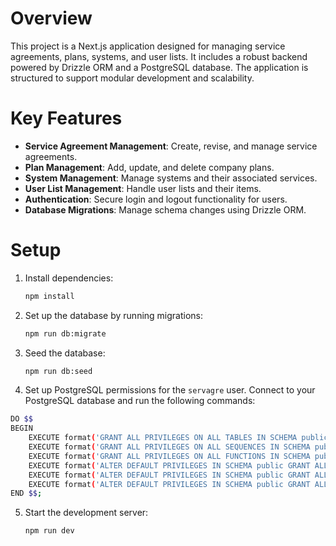 # Overview

This project is a Next.js application designed for managing service agreements, plans, systems, and user lists. It includes a robust backend powered by Drizzle ORM and a PostgreSQL database. The application is structured to support modular development and scalability.

# Key Features

- **Service Agreement Management**: Create, revise, and manage service agreements.
- **Plan Management**: Add, update, and delete company plans.
- **System Management**: Manage systems and their associated services.
- **User List Management**: Handle user lists and their items.
- **Authentication**: Secure login and logout functionality for users.
- **Database Migrations**: Manage schema changes using Drizzle ORM.

# Setup

1. Install dependencies:
    ```bash
    npm install
    ```
2. Set up the database by running migrations:
    ```bash
    npm run db:migrate
    ```
3. Seed the database:
    ```bash
    npm run db:seed
    ```
4. Set up PostgreSQL permissions for the `servagre` user. Connect to your PostgreSQL database and run the following commands:

```bash
DO $$
BEGIN
    EXECUTE format('GRANT ALL PRIVILEGES ON ALL TABLES IN SCHEMA public TO %I', 'servagre');
    EXECUTE format('GRANT ALL PRIVILEGES ON ALL SEQUENCES IN SCHEMA public TO %I', 'servagre');
    EXECUTE format('GRANT ALL PRIVILEGES ON ALL FUNCTIONS IN SCHEMA public TO %I', 'servagre');
    EXECUTE format('ALTER DEFAULT PRIVILEGES IN SCHEMA public GRANT ALL PRIVILEGES ON TABLES TO %I', 'servagre');
    EXECUTE format('ALTER DEFAULT PRIVILEGES IN SCHEMA public GRANT ALL PRIVILEGES ON SEQUENCES TO %I', 'servagre');
    EXECUTE format('ALTER DEFAULT PRIVILEGES IN SCHEMA public GRANT ALL PRIVILEGES ON FUNCTIONS TO %I', 'servagre');
END $$;
```

5. Start the development server:
    ```bash
    npm run dev
    ```
